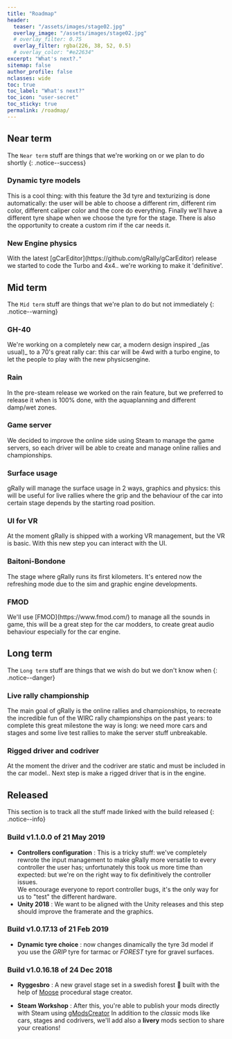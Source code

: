 ```yaml
---
title: "Roadmap"
header:
  teaser: "/assets/images/stage02.jpg"
  overlay_image: "/assets/images/stage02.jpg"
  # overlay_filter: 0.75
  overlay_filter: rgba(226, 38, 52, 0.5)
  # overlay_color: "#e22634"
excerpt: "What's next?."
sitemap: false
author_profile: false
nclasses: wide
toc: true
toc_label: "What's next?"
toc_icon: "user-secret"
toc_sticky: true
permalink: /roadmap/
---
```

## Near term
The `Near term` stuff are things that we're working on or we plan to do shortly
{: .notice--success}

### Dynamic tyre models
<div id="container90" class="gRally-progress"></div>

This is a cool thing: with this feature the 3d tyre and texturizing is done automatically: the user will be
able to choose a different rim, different rim color, different caliper color and the core do everything.
Finally we'll have a different tyre shape when we choose the tyre for the stage.
There is also the opportunity to create a custom rim if the car needs it.

### New Engine physics
<div id="container82" class="gRally-progress"></div>
With the latest [gCarEditor](https://github.com/gRally/gCarEditor) release we started to code the Turbo and 4x4.. we're working to make it 'definitive'.



## Mid term
The `Mid term` stuff are things that we're plan to do but not immediately
{: .notice--warning}

### GH-40
<div id="container80" class="gRally-progress"></div>
We're working on a completely new car, a modern design inspired _(as usual)_ to a 70's great rally car: this car will be 4wd with a turbo engine, to let the people to play with the new physicsengine.

### Rain
<div id="container66" class="gRally-progress"></div>
In the pre-steam release we worked on the rain feature, but we preferred to release it when is 100% done, 
with the aquaplanning and different damp/wet zones.

### Game server
<div id="container60" class="gRally-progress"></div>
We decided to improve the online side using Steam to manage the game servers, so each driver will be
able to create and manage online rallies and championships.



### Surface usage
<div id="container93" class="gRally-progress"></div>

gRally will manage the surface usage in 2 ways, graphics and physics: this will be useful for live rallies
where the grip and the behaviour of the car into certain stage depends by the starting road position.

### UI for VR
<div id="container40" class="gRally-progress"></div>
At the moment gRally is shipped with a working VR management, but the VR is basic.
With this new step you can interact with the UI.

### Baitoni-Bondone
<div id="container36" class="gRally-progress"></div>
The stage where gRally runs its first kilometers. It's entered now the refreshing mode due to the sim and graphic engine developments.

### FMOD
<div id="container30" class="gRally-progress"></div>
We'll use [FMOD](https://www.fmod.com/) to manage all the sounds in game, this will be a great step for the
car modders, to create great audio behaviour especially for the car engine.



## Long term
The `Long term` stuff are things that we wish do but we don't know when
{: .notice--danger}

### Live rally championship
<div id="container20" class="gRally-progress"></div>
The main goal of gRally is the online rallies and championships, to recreate the incredible fun of the
WIRC rally championships on the past years: to complete this great milestone the way is long: we need
more cars and stages and some live test rallies to make the server stuff unbreakable.

### Rigged driver and codriver
<div id="container10" class="gRally-progress"></div>
At the moment the driver and the codriver are static and must be included in the car model..
Next step is make a rigged driver that is in the engine.



## Released
This section is to track all the stuff made linked with the build released
{: .notice--info}

### Build v1.1.0.0 of 21 May 2019

- **Controllers configuration** : This is a tricky stuff: we've completely rewrote the input management to make gRally more versatile to
  every controller the user has;
  unfortunately this took us more time than expected: but we're on the right way to fix definitively
  the controller issues. <br>We encourage everyone to report controller bugs, it's the only way for us to "test" the different hardware.
- **Unity 2018** : We want to be aligned with the Unity releases and this step should improve the framerate and the graphics.

### Build v1.0.17.13 of 21 Feb 2019

- **Dynamic tyre choice** : now changes dinamically the tyre 3d model if you use the *GRIP* tyre for tarmac or *FOREST* tyre for gravel surfaces.

### Build v1.0.16.18 of 24 Dec 2018

- **Ryggesbro** : A new gravel stage set in a swedish forest :evergreen_tree: built with the help of [Moose](https://holymooses.com/PRL/blog.php) procedural stage creator.

- **Steam Workshop** : After this, you're able to publish your mods directly with Steam using [gModsCreator](https://github.com/gRally/dev/wiki/Mods#mods-creation)
  In addition to the _classic_ mods like cars, stages and codrivers, we'll add also a **livery** mods section to share your creations!
